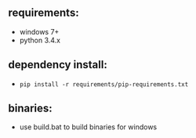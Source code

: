 ## requirements:
- windows 7+
- python 3.4.x
 
## dependency install:
- `pip install -r requirements/pip-requirements.txt`

## binaries:
- use build.bat to build binaries for windows
